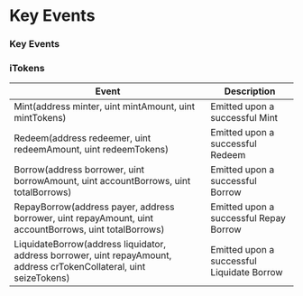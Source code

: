 # Key Events

### Key Events

### iTokens <a href="#itokens" id="itokens"></a>

| Event                                                                                                                | Description                                |
| -------------------------------------------------------------------------------------------------------------------- | ------------------------------------------ |
| Mint(address minter, uint mintAmount, uint mintTokens)                                                               | Emitted upon a successful Mint             |
| Redeem(address redeemer, uint redeemAmount, uint redeemTokens)                                                       | Emitted upon a successful Redeem           |
| Borrow(address borrower, uint borrowAmount, uint accountBorrows, uint totalBorrows)                                  | Emitted upon a successful Borrow           |
| RepayBorrow(address payer, address borrower, uint repayAmount, uint accountBorrows, uint totalBorrows)               | Emitted upon a successful Repay Borrow     |
| LiquidateBorrow(address liquidator, address borrower, uint repayAmount, address crTokenCollateral, uint seizeTokens) | Emitted upon a successful Liquidate Borrow |
